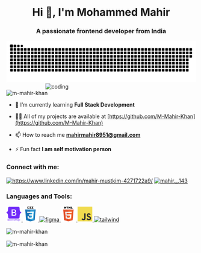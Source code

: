 <h1 align="center">Hi 👋, I'm Mohammed Mahir</h1>
<h3 align="center">A passionate frontend developer from India</h3>
<a href=#><img src="contributions.svg"></a>

<img align="right" alt="coding" width="400" src="https://user-images.githubusercontent.com/55389276/140866485-8fb1c876-9a8f-4d6a-98dc-08c4981eaf70.gif">
<p align="left"> <img src="https://komarev.com/ghpvc/?username=m-mahir-khan&label=Profile%20views&color=0e75b6&style=flat" alt="m-mahir-khan" /> </p>

- 🌱 I’m currently learning **Full Stack Development**

- 👨‍💻 All of my projects are available at [https://github.com/M-Mahir-Khan](https://github.com/M-Mahir-Khan)

- 📫 How to reach me **mahirmahir8951@gmail.com**

- ⚡ Fun fact **I am self motivation person**

<h3 align="left">Connect with me:</h3>
<p align="left">
<a href="https://linkedin.com/in/https://www.linkedin.com/in/mahir-mustkim-4271722a9/" target="blank"><img align="center" src="https://raw.githubusercontent.com/rahuldkjain/github-profile-readme-generator/master/src/images/icons/Social/linked-in-alt.svg" alt="https://www.linkedin.com/in/mahir-mustkim-4271722a9/" height="30" width="40" /></a>
<a href="https://instagram.com/mahir._.143" target="blank"><img align="center" src="https://raw.githubusercontent.com/rahuldkjain/github-profile-readme-generator/master/src/images/icons/Social/instagram.svg" alt="mahir._.143" height="30" width="40" /></a>
</p>

<h3 align="left">Languages and Tools:</h3>
<p align="left"> <a href="https://getbootstrap.com" target="_blank" rel="noreferrer"> <img src="https://raw.githubusercontent.com/devicons/devicon/master/icons/bootstrap/bootstrap-plain-wordmark.svg" alt="bootstrap" width="40" height="40"/> </a> <a href="https://www.w3schools.com/css/" target="_blank" rel="noreferrer"> <img src="https://raw.githubusercontent.com/devicons/devicon/master/icons/css3/css3-original-wordmark.svg" alt="css3" width="40" height="40"/> </a> <a href="https://www.figma.com/" target="_blank" rel="noreferrer"> <img src="https://www.vectorlogo.zone/logos/figma/figma-icon.svg" alt="figma" width="40" height="40"/> </a> <a href="https://www.w3.org/html/" target="_blank" rel="noreferrer"> <img src="https://raw.githubusercontent.com/devicons/devicon/master/icons/html5/html5-original-wordmark.svg" alt="html5" width="40" height="40"/> </a> <a href="https://developer.mozilla.org/en-US/docs/Web/JavaScript" target="_blank" rel="noreferrer"> <img src="https://raw.githubusercontent.com/devicons/devicon/master/icons/javascript/javascript-original.svg" alt="javascript" width="40" height="40"/> </a> <a href="https://tailwindcss.com/" target="_blank" rel="noreferrer"> <img src="https://www.vectorlogo.zone/logos/tailwindcss/tailwindcss-icon.svg" alt="tailwind" width="40" height="40"/> </a> </p>

<p><img align="center" src="https://github-readme-stats.vercel.app/api/top-langs?username=m-mahir-khan&show_icons=true&locale=en&layout=compact" alt="m-mahir-khan" /></p>

<p><img align="center" src="https://github-readme-streak-stats.herokuapp.com/?user=m-mahir-khan&" alt="m-mahir-khan" /></p>
